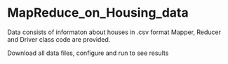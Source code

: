 # MapReduce_on_Housing_data

Data consists of informaton about houses in .csv format
Mapper, Reducer and Driver class code are provided.

Download all data files, configure and run to see results
